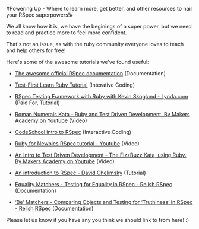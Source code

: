 #Powering Up - Where to learn more, get better, and other resources to nail your RSpec superpowers!#

We all know how it is, we have the beginings of a super power, but we need to read and practice more to feel more confident.

That's not an issue, as with the ruby community everyone loves to teach and help others for free!

Here's some of the awesome tutorials we've found useful:


- [The awesome official RSpec dcoumentation](http://rspec.info/documentation/) (Documentation)

- [Test-First Learn Ruby Tutorial](http://testfirst.org/learn_ruby) (Interative Coding)

- [RSpec Testing Framework with Ruby with Kevin Skoglund - Lynda.com](http://www.lynda.com/Ruby-tutorials/RSpec-Testing-Framework-Ruby/183884-2.html) (Paid For, Tutorial)

- [Roman Numerals Kata - Ruby and Test Driven Development. By Makers Academy on Youtube](https://www.youtube.com/watch?v=b0A6OKHtez4) (Video)

- [CodeSchool intro to RSpec](http://rspec.codeschool.com/levels/1) (Interactive Coding)

- [Ruby for Newbies RSpec tutorial - Youtube](https://www.youtube.com/watch?v=JhR9Ib1Ylb8&feature=relmfu) (Video)

- [An Intro to Test Driven Development - The FizzBuzz Kata, using Ruby. By Makers Academy on Youtube](https://www.youtube.com/watch?v=CHTep2zQVAc) (Video)

- [An introduction to RSpec - David Chelimsky](http://blog.davidchelimsky.net/blog/2007/05/14/an-introduction-to-rspec-part-i/) (Tutorial)

- [Equality Matchers - Testing for Equality in RSpec - Relish RSpec](https://www.relishapp.com/rspec/rspec-expectations/v/3-2/docs/built-in-matchers/equality-matchers) (Documentation)

- [‘Be’ Matchers - Comparing Objects and Testing for ‘Truthiness’ in RSpec - Relish RSpec](https://www.relishapp.com/rspec/rspec-expectations/v/3-2/docs/built-in-matchers/be-matchers) (Documentation)

Please let us know if you have any you think we should link to from here! :)
